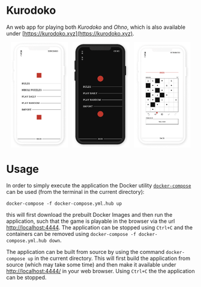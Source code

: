 # Kurodoko

An web app for playing both _Kurodoko_ and _Ohno_, which is also available under [https://kurodoko.xyz](https://kurodoko.xyz).

<div style="display: flex; justify-content: space-evenly">
  <img alt="Kurodoko menu" src="kurodoko_menu.png" style="width: 30%" />
  <img alt="Ohno menu" src="ohno_menu.png" style="width: 30%" />
  <img alt="Kurodoko game" src="kurodoko_game.png" style="width: 30%" />
</div>

# Usage

In order to simply execute the application the Docker utility [`docker-compose`](https://docs.docker.com/compose/install/) can be used (from the terminal in the current directory): 

```
docker-compose -f docker-compose.yml.hub up
```

this will first download the prebuilt Docker Images and then run the application, such that the game is playable in the browser via the url [http://localhost:4444](http://localhost:4444). The application can be stopped using `Ctrl+C` and the containers can be removed using `docker-compose -f docker-compose.yml.hub down`.

The application can be built from source by using the command `docker-compose up` in the current directory.
This will first build the application from source (which may take some time) and then make it available under [http://localhost:4444/](http://localhost:4444/) in your web browser. Using `Ctrl+C` the the application can be stopped.
